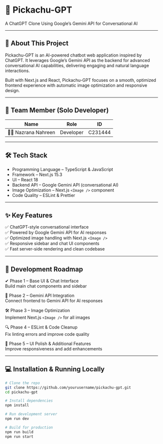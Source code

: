 # 🚀 Pickachu-GPT  
A ChatGPT Clone Using Google’s Gemini API for Conversational AI

---

## 📌 About This Project  
Pickachu-GPT is an AI-powered chatbot web application inspired by ChatGPT. It leverages Google’s Gemini API as the backend for advanced conversational AI capabilities, delivering engaging and natural language interactions.

Built with Next.js and React, Pickachu-GPT focuses on a smooth, optimized frontend experience with automatic image optimization and responsive design.

---

## 👤 Team Member (Solo Developer)  
| Name               | Role      | ID      |  
|--------------------|-----------|---------|  
| 👩‍💻 Nazrana Nahreen | Developer | C231444 |

---

## 🛠 Tech Stack

- Programming Language – TypeScript & JavaScript  
- Framework – Next.js 15.3  
- UI – React 18  
- Backend API – Google Gemini API (conversational AI)  
- Image Optimization – Next.js `<Image />` component  
- Code Quality – ESLint & Prettier  

---

## ✨ Key Features

✅ ChatGPT-style conversational interface  
✅ Powered by Google Gemini API for AI responses  
✅ Optimized image handling with Next.js `<Image />`  
✅ Responsive sidebar and chat UI components  
✅ Fast server-side rendering and clean codebase  

---

## 📅 Development Roadmap

✔ Phase 1 – Base UI & Chat Interface  
Build main chat components and sidebar

🚧 Phase 2 – Gemini API Integration  
Connect frontend to Gemini API for AI responses

🛠 Phase 3 – Image Optimization  
Implement Next.js `<Image />` for all images

🔍 Phase 4 – ESLint & Code Cleanup  
Fix linting errors and improve code quality

🎨 Phase 5 – UI Polish & Additional Features  
Improve responsiveness and add enhancements

---

## 💻 Installation & Running Locally

```bash
# Clone the repo
git clone https://github.com/yourusername/pickachu-gpt.git
cd pickachu-gpt

# Install dependencies
npm install

# Run development server
npm run dev

# Build for production
npm run build
npm run start
